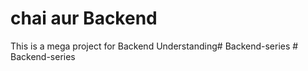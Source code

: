 # chai aur Backend

This is a mega project for Backend Understanding#   B a c k e n d - s e r i e s  
 #   B a c k e n d - s e r i e s  
 